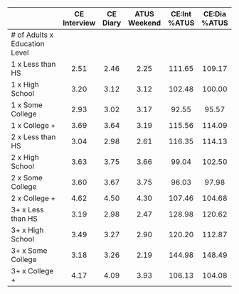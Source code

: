 
|                      | CE<br>Interview |  CE<br>Diary | ATUS<br>Weekend | CE:Int<br>%ATUS | CE:Dia<br>%ATUS |
| -------------------- | :----------: | :----------: | :----------: | :----------: | :----------: |
| # of Adults x Education Level |              |              |              |              |              |
| 1 x Less than HS     |         2.51 |         2.46 |         2.25 |       111.65 |       109.17 |
| 1 x High School      |         3.20 |         3.12 |         3.12 |       102.48 |       100.00 |
| 1 x Some College     |         2.93 |         3.02 |         3.17 |        92.55 |        95.57 |
| 1 x College +        |         3.69 |         3.64 |         3.19 |       115.56 |       114.09 |
| 2 x Less than HS     |         3.04 |         2.98 |         2.61 |       116.35 |       114.13 |
| 2 x High School      |         3.63 |         3.75 |         3.66 |        99.04 |       102.50 |
| 2 x Some College     |         3.60 |         3.67 |         3.75 |        96.03 |        97.98 |
| 2 x College +        |         4.62 |         4.50 |         4.30 |       107.46 |       104.68 |
| 3+ x Less than HS    |         3.19 |         2.98 |         2.47 |       128.98 |       120.62 |
| 3+ x High School     |         3.49 |         3.27 |         2.90 |       120.20 |       112.87 |
| 3+ x Some College    |         3.18 |         3.26 |         2.19 |       144.98 |       148.49 |
| 3+ x College +       |         4.17 |         4.09 |         3.93 |       106.13 |       104.08 |

